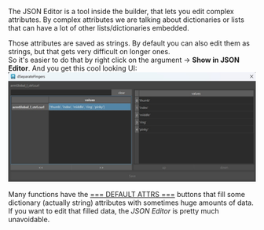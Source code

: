 

The JSON Editor is a tool inside the builder, that lets you edit complex attributes. By complex attributes
we are talking about dictionaries or lists that can have a lot of other lists/dictionaries embedded.  

Those attributes are saved as strings. By default you can also edit them as strings, but that gets very difficult on 
longer ones.  
So it's easier to do that by right click on the argument -> **Show in JSON Editor**. And you get this cool looking UI:
![Alt text](../images/builder_jsoneditor.jpg)

Many functions have the [=== DEFAULT ATTRS ===](../face/faceGeneral.md#defaultattrs)  buttons that fill some dictionary (actually string) attributes
with sometimes huge amounts of data. If you want to edit that filled data, the *JSON Editor* is pretty much unavoidable.

